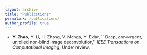 ```yaml
---
layout: archive
title: "Publications"
permalink: /publications/
author_profile: true
---
```

* **Y. Zhao**, Y. Li, H. Zhang, V. Monga, Y. Eldar, `` Deep, convergent, unrolled non-blind image deconvolution,'' _IEEE Transactions on Computational Imaging_, Under review.